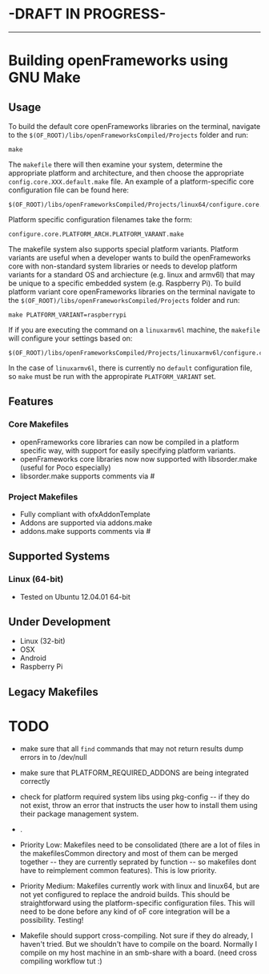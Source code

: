 # -DRAFT IN PROGRESS-
---
# Building openFrameworks using GNU Make

## Usage

To build the default core openFrameworks libraries on the terminal, navigate to the `$(OF_ROOT)/libs/openFrameworksCompiled/Projects` folder and run:

```
make
```

The `makefile` there will then examine your system, determine the appropriate platform and architecture, and then choose the appropriate `config.core.XXX.default.make` file.  An example of a platform-specific core configuration file can be found here:

```
$(OF_ROOT)/libs/openFrameworksCompiled/Projects/linux64/configure.core.linux64.default.make
```

Platform specific configuration filenames take the form:

```
configure.core.PLATFORM_ARCH.PLATFORM_VARANT.make
```

The makefile system also supports special platform variants.  Platform variants are useful when a developer wants to build the openFrameworks core with non-standard system libraries or needs to develop platform variants for a standard OS and archiecture (e.g. linux and armv6l) that may be unique to a specific embedded system (e.g. Raspberry Pi).  To build platform variant core openFrameworks libraries on the terminal navigate to the `$(OF_ROOT)/libs/openFrameworksCompiled/Projects` folder and run:

```
make PLATFORM_VARIANT=raspberrypi
```

If if you are executing the command on a `linuxarmv6l` machine, the `makefile` will configure your settings based on:

```
$(OF_ROOT)/libs/openFrameworksCompiled/Projects/linuxarmv6l/configure.core.linuxarmv6l.raspberrypi.make
```

In the case of `linuxarmv6l`, there is currently no `default` configuration file, so `make` must be run with the appropirate `PLATFORM_VARIANT` set.

## Features

### Core Makefiles
- openFrameworks core libraries can now be compiled in a platform specific way, with support for easily specifying platform variants.
- openFrameworks core libraries now now supported with libsorder.make (useful for Poco especially)
- libsorder.make supports comments via #

### Project Makefiles
- Fully compliant with ofxAddonTemplate
- Addons are supported via addons.make
- addons.make supports comments via #


## Supported Systems

### Linux (64-bit)
- Tested on Ubuntu 12.04.01 64-bit

## Under Development

- Linux (32-bit)
- OSX
- Android
- Raspberry Pi

## Legacy Makefiles


# TODO
- make sure that all `find` commands that may not return results dump errors in to /dev/null
- make sure that PLATFORM_REQUIRED_ADDONS are being integrated correctly
- check for platform required system libs using pkg-config -- if they do not exist, throw an error that instructs the user how to install them using their package management system.
- .

- Priority Low: Makefiles need to be consolidated (there are a lot of files in the makefilesCommon directory and most of them can be merged together -- they are currently seprated by function -- so makefiles dont have to reimplement common features).  This is low priority.
- Priority Medium: Makefiles currently work with linux and linux64, but are not yet configured to replace the android builds.  This should be straightforward using the platform-specific configuration files.  This will need to be done before any kind of oF core integration will be a possibility.
Testing!
- Makefile should support cross-compiling. Not sure if they do already, I haven't tried. But we shouldn't have to compile on the board. Normally I compile on my host machine in an smb-share with a board. (need cross compiling workflow tut :)